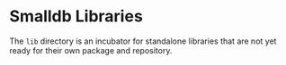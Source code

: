 Smalldb Libraries
=================

The `lib` directory is an incubator for standalone libraries
that are not yet ready for their own package and repository.
